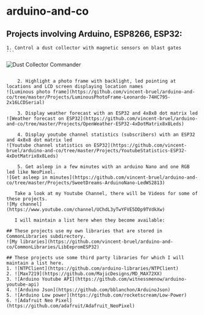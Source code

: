 # arduino-and-co

## Projects involving Arduino, ESP8266, ESP32:
	1. Control a dust collector with magnetic sensors on blast gates
	```
![Dust Collector Commander](https://github.com/vincent-bruel/arduino-and-co/tree/master/Projects/DustCollectorCommander-ArduinoNano-HallSensorsA3144)
```

	2. Highlight a photo frame with backlight, led pointing at locations and LCD screen displaying location names
![Luminous photo frame](https://github.com/vincent-bruel/arduino-and-co/tree/master/Projects/LuminousPhotoFrame-Leonardo-74HC795-2x16LCDSerial)

	3. Display weather forecast with an ESP32 and 4x8x8 dot matrix led
![Weather forecast on ESP32](https://github.com/vincent-bruel/arduino-and-co/tree/master/Projects/OpenWeather-ESP32-4xDotMatrix8x8Leds)

	4. Display youtube channel statistics (subscribers) with an ESP32 and 4x8x8 dot matrix led
![Youtube channel statistics on ESP32](https://github.com/vincent-bruel/arduino-and-co/tree/master/Projects/YoutubeStatistics-ESP32-4xDotMatrix8x8Leds)

	5. Get asleep in a few minutes with an arduino Nano and one RGB led like NeoPixel.
![Get asleep in minutes](https://github.com/vincent-bruel/arduino-and-co/tree/master/Projects/SweetDreams-ArduinoNano-LedWS2813)
	
   Take a look at my Youtube Channel, there will be Videos for some of these projects.
![My channel](https://www.youtube.com/channel/UChdL3yTwYFVE5DDp9TVdkXw)
   
   I will maintain a list here when they become available:
   
## These projects use my own libraries that are stored in CommonLibraries subdirectory.
![My libraries](https://github.com/vincent-bruel/arduino-and-co/CommonLibraries/LibEepromESP32)

## These projects use some third party libraries for which I will maintain a list here.
1. ![NTPClient](https://github.com/arduino-libraries/NTPClient)
2. ![Max7219](https://github.com/MajicDesigns/MD_MAX72XX)
3. ![Arduino Youtube API](https://github.com/witnessmenow/arduino-youtube-api)
4. ![Arduino Json](https://github.com/bblanchon/ArduinoJson)
5. ![Arduino Low power](https://github.com/rocketscream/Low-Power)
6. ![Adafruit Neo Pixel](https://github.com/adafruit/Adafruit_NeoPixel)



